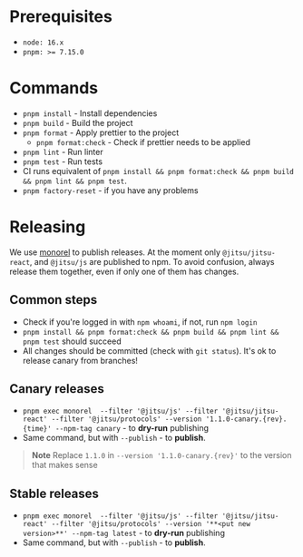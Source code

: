 # Prerequisites

- `node: 16.x`
- `pnpm: >= 7.15.0`

# Commands

- `pnpm install` - Install dependencies
- `pnpm build` - Build the project
- `pnpm format` - Apply prettier to the project
  - `pnpm format:check` - Check if prettier needs to be applied
- `pnpm lint` - Run linter
- `pnpm test` - Run tests
- CI runs equivalent of `pnpm install && pnpm format:check && pnpm build && pnpm lint && pnpm test`.
- `pnpm factory-reset` - if you have any problems


# Releasing

We use [monorel](https://github.com/jitsu/monorel) to publish releases.  At the moment only `@jitsu/jitsu-react`, and `@jitsu/js` are published to npm. To avoid confusion, 
always release them together, even if only one of them has changes.

## Common steps

 - Check if you're logged in with `npm whoami`, if not, run `npm login`  
 - `pnpm install && pnpm format:check && pnpm build && pnpm lint && pnpm test` should succeed
 - All changes should be committed (check with `git status`). It's ok to release canary from branches!

## Canary releases

 - `pnpm exec monorel  --filter '@jitsu/js' --filter '@jitsu/jitsu-react' --filter '@jitsu/protocols' --version '1.1.0-canary.{rev}.{time}' --npm-tag canary` - to **dry-run** publishing
 - Same command, but with `--publish` - to **publish**.

> **Note**
> Replace `1.1.0` in `--version '1.1.0-canary.{rev}'` to the version that makes sense

## Stable releases

- `pnpm exec monorel  --filter '@jitsu/js' --filter '@jitsu/jitsu-react' --filter '@jitsu/protocols' --version '**<put new version>**' --npm-tag latest` - to **dry-run** publishing
- Same command, but with `--publish` - to **publish**.

  
